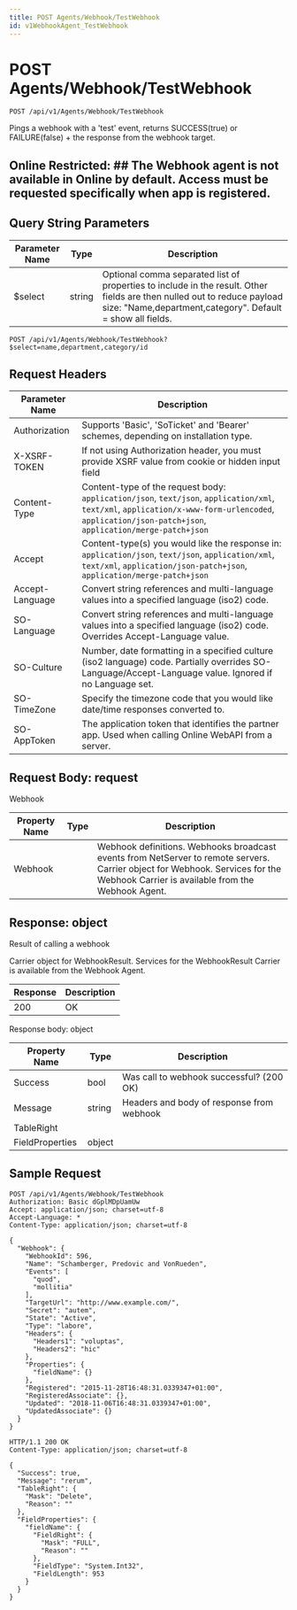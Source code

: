 ```yaml
---
title: POST Agents/Webhook/TestWebhook
id: v1WebhookAgent_TestWebhook
---
```


# POST Agents/Webhook/TestWebhook

```http
POST /api/v1/Agents/Webhook/TestWebhook
```

Pings a webhook with a 'test' event, returns SUCCESS(true) or FAILURE(false) + the response from the webhook target.



## Online Restricted: ## The Webhook agent is not available in Online by default. Access must be requested specifically when app is registered.





## Query String Parameters

| Parameter Name | Type |  Description |
|----------------|------|--------------|
| $select | string |  Optional comma separated list of properties to include in the result. Other fields are then nulled out to reduce payload size: "Name,department,category". Default = show all fields. |

```http
POST /api/v1/Agents/Webhook/TestWebhook?$select=name,department,category/id
```


## Request Headers

| Parameter Name | Description |
|----------------|-------------|
| Authorization  | Supports 'Basic', 'SoTicket' and 'Bearer' schemes, depending on installation type. |
| X-XSRF-TOKEN   | If not using Authorization header, you must provide XSRF value from cookie or hidden input field |
| Content-Type | Content-type of the request body: `application/json`, `text/json`, `application/xml`, `text/xml`, `application/x-www-form-urlencoded`, `application/json-patch+json`, `application/merge-patch+json` |
| Accept         | Content-type(s) you would like the response in: `application/json`, `text/json`, `application/xml`, `text/xml`, `application/json-patch+json`, `application/merge-patch+json` |
| Accept-Language | Convert string references and multi-language values into a specified language (iso2) code. |
| SO-Language | Convert string references and multi-language values into a specified language (iso2) code. Overrides Accept-Language value. |
| SO-Culture | Number, date formatting in a specified culture (iso2 language) code. Partially overrides SO-Language/Accept-Language value. Ignored if no Language set. |
| SO-TimeZone | Specify the timezone code that you would like date/time responses converted to. |
| SO-AppToken | The application token that identifies the partner app. Used when calling Online WebAPI from a server. |

## Request Body: request  

Webhook 

| Property Name | Type |  Description |
|----------------|------|--------------|
| Webhook |  | Webhook definitions. Webhooks broadcast events from NetServer to remote servers. <para /> Carrier object for Webhook. Services for the Webhook Carrier is available from the <see cref="T:SuperOffice.CRM.Services.IWebhookAgent">Webhook Agent</see>. |


## Response: object

Result of calling a webhook



Carrier object for WebhookResult.
Services for the WebhookResult Carrier is available from the <see cref="T:SuperOffice.CRM.Services.IWebhookAgent">Webhook Agent</see>.

| Response | Description |
|----------------|-------------|
| 200 | OK |

Response body: object

| Property Name | Type |  Description |
|----------------|------|--------------|
| Success | bool | Was call to webhook successful? (200 OK) |
| Message | string | Headers and body of response from webhook |
| TableRight |  |  |
| FieldProperties | object |  |

## Sample Request

```http!
POST /api/v1/Agents/Webhook/TestWebhook
Authorization: Basic dGplMDpUamUw
Accept: application/json; charset=utf-8
Accept-Language: *
Content-Type: application/json; charset=utf-8

{
  "Webhook": {
    "WebhookId": 596,
    "Name": "Schamberger, Predovic and VonRueden",
    "Events": [
      "quod",
      "mollitia"
    ],
    "TargetUrl": "http://www.example.com/",
    "Secret": "autem",
    "State": "Active",
    "Type": "labore",
    "Headers": {
      "Headers1": "voluptas",
      "Headers2": "hic"
    },
    "Properties": {
      "fieldName": {}
    },
    "Registered": "2015-11-28T16:48:31.0339347+01:00",
    "RegisteredAssociate": {},
    "Updated": "2018-11-06T16:48:31.0339347+01:00",
    "UpdatedAssociate": {}
  }
}
```

```http_
HTTP/1.1 200 OK
Content-Type: application/json; charset=utf-8

{
  "Success": true,
  "Message": "rerum",
  "TableRight": {
    "Mask": "Delete",
    "Reason": ""
  },
  "FieldProperties": {
    "fieldName": {
      "FieldRight": {
        "Mask": "FULL",
        "Reason": ""
      },
      "FieldType": "System.Int32",
      "FieldLength": 953
    }
  }
}
```